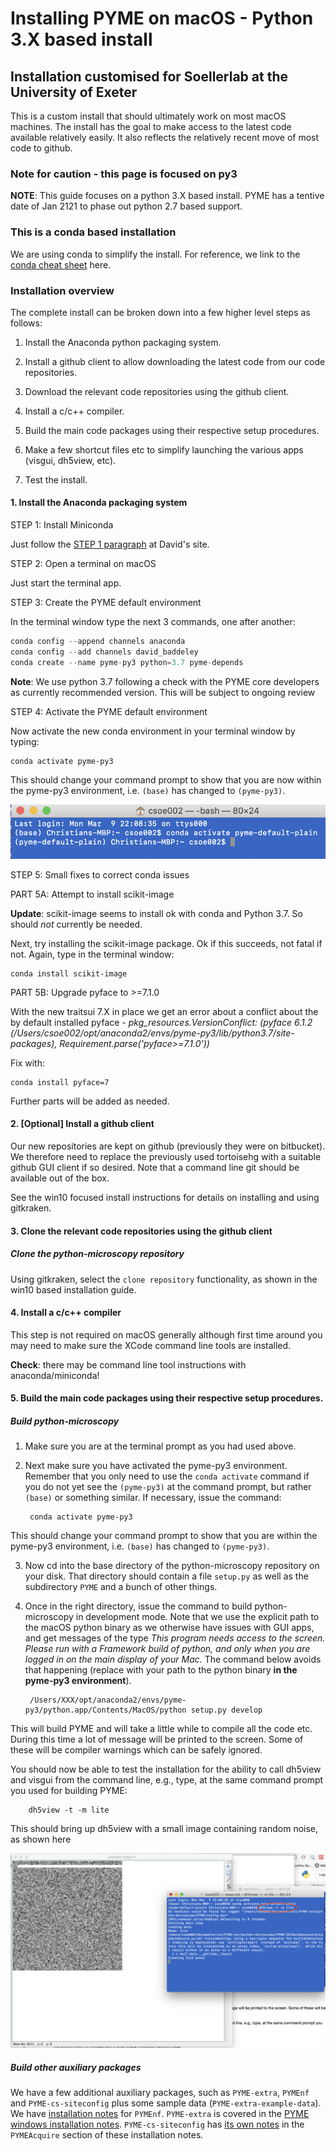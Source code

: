 # Installing PYME on macOS - Python 3.X based install

## Installation customised for Soellerlab at the University of Exeter

This is a custom install that should ultimately work on most macOS machines. The install has the goal to make access to the latest code available relatively easily. It also reflects the relatively recent move of most code to github.

### Note for caution - this page is focused on py3

**NOTE**: This guide focuses on a python 3.X based install. PYME has a tentive date of Jan 2121 to phase out python 2.7 based support.

### This is a conda based installation

We are using conda to simplify the install. For reference, we link to the [conda cheat sheet](https://docs.conda.io/projects/conda/en/latest/user-guide/cheatsheet.html) here.

### Installation overview

The complete install can be broken down into a few higher level steps as follows:

1. Install the Anaconda python packaging system.

2. Install a github client to allow downloading the latest code from our code repositories.

3. Download the relevant code repositories using the github client.

4. Install a c/c++ compiler.

4. Build the main code packages using their respective setup procedures.

5. Make a few shortcut files etc to simplify launching the various apps (visgui, dh5view, etc).

6. Test the install.

#### 1. Install the Anaconda packaging system

STEP 1: Install Miniconda

Just follow the [STEP 1 paragraph](http://python-microscopy.org/doc/Installation/InstallationWithAnaconda.html#step-1-installing-miniconda) at David's site.

STEP 2: Open a terminal on macOS

Just start the terminal app.

STEP 3: Create the PYME default environment

In the terminal window type the next 3 commands, one after another:

```python
conda config --append channels anaconda
conda config --add channels david_baddeley
conda create --name pyme-py3 python=3.7 pyme-depends
```
**Note**: We use python 3.7 following a check with the PYME core developers as currently recommended version. This will be subject to ongoing review 

STEP 4: Activate the PYME default environment

Now activate the new conda environment in your terminal window by typing:

    conda activate pyme-py3

This should change your command prompt to show that you are now within the pyme-py3 environment, i.e.  ```(base)``` has changed to ```(pyme-py3)```.

![conda-activate](images/conda-activate-env.png)

STEP 5: Small fixes to correct conda issues

PART 5A: Attempt to install scikit-image

**Update**: scikit-image seems to install ok with conda and Python 3.7. So should *not* currently be needed.

Next, try installing the scikit-image package. Ok if this succeeds, not fatal if not. Again, type in the terminal window:

    conda install scikit-image

PART 5B: Upgrade pyface to >=7.1.0

With the new traitsui 7.X in place we get an error about a conflict about the by default installed pyface - *pkg_resources.VersionConflict: (pyface 6.1.2 (/Users/csoe002/opt/anaconda2/envs/pyme-py3/lib/python3.7/site-packages), Requirement.parse('pyface>=7.1.0'))*

Fix with:

	conda install pyface=7

Further parts will be added as needed.

#### 2. [Optional] Install a github client

Our new repositories are kept on github (previously they were on bitbucket). We therefore need to replace the previously used tortoisehg with a suitable github GUI client if so desired. Note that a command line git should be available out of the box.

See the win10 focused install instructions for details on installing and using gitkraken.

#### 3. Clone the relevant code repositories using the github client

##### Clone the python-microscopy repository

Using gitkraken, select the ```clone repository``` functionality, as shown in the win10 based installation guide.

#### 4. Install a c/c++ compiler

This step is not required on macOS generally although first time around you may need to make sure the XCode command line tools are installed.

**Check**: there may be command line tool instructions with anaconda/miniconda!
	
#### 5. Build the main code packages using their respective setup procedures.

##### Build python-microscopy

1. Make sure you are at the terminal prompt as you had used above.

2. Next make sure you have activated the pyme-py3 environment. Remember that you only need to use the ```conda activate``` command if you do not yet see the ```(pyme-py3)``` at the command prompt, but rather ```(base)```  or something similar. If necessary, issue the command:

        conda activate pyme-py3

This should change your command prompt to show that you are within the pyme-py3 environment, i.e.  ```(base)``` has changed to ```(pyme-py3)```.

3. Now cd into the base directory of the python-microscopy repository on your disk. That directory should contain a file ```setup.py``` as well as the subdirectory ```PYME``` and a bunch of other things.

4. Once in the right directory, issue the command to build python-microscopy in development mode. Note that we use the explicit path to the macOS python binary as we otherwise have issues with GUI apps, and get messages of the type *This program needs access to the screen. Please run with a Framework build of python, and only when you are logged in on the main display of your Mac.* The command below avoids that happening (replace with your path to the python binary **in the pyme-py3 environment**).

        /Users/XXX/opt/anaconda2/envs/pyme-py3/python.app/Contents/MacOS/python setup.py develop

This will build PYME and will take a little while to compile all the code etc. During this time a lot of message will be printed to the screen. Some of these will be compiler warnings which can be safely ignored.

You should now be able to test the installation for the ability to call dh5view and visgui from the command line, e.g., type, at the same command prompt you used for building PYME:

        dh5view -t -m lite

This should bring up dh5view with a small image containing random noise, as shown here


![dh5view-test](images/dh5view-test.png)

##### Build other auxiliary packages

We have a few additional auxiliary packages, such as `PYME-extra`, `PYMEnf` and `PYME-cs-siteconfig` plus some sample data (`PYME-extra-example-data`). We have [installation notes](Installing-PYMEnf.md) for `PYMEnf`. `PYME-extra` is covered in the [PYME windows installation notes](Installing-PYME-with-py3-win10.md). `PYME-cs-siteconfig` has [its own notes](PYMEAcquire/PYME-cs-siteconfig.md) in the `PYMEAcquire` section of these installation notes.